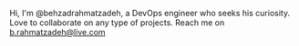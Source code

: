 Hi, I'm @behzadrahmatzadeh, a DevOps engineer who seeks his curiosity. Love to collaborate on any type of projects.
Reach me on b.rahmatzadeh@live.com

